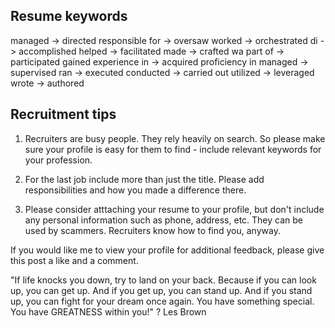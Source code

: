 ## Resume keywords
managed -> directed
responsible for -> oversaw
worked -> orchestrated
di -> accomplished
helped -> facilitated
made -> crafted
wa part of -> participated
gained experience in -> acquired proficiency in
managed -> supervised
ran -> executed
conducted -> carried out
utilized -> leveraged
wrote -> authored

## Recruitment tips

1. Recruiters are busy people. They rely heavily on search. So please make sure your profile is easy for them to find -  include relevant keywords for your profession.

2. For the last job include more than just the title. Please add responsibilities and how you made a difference there.

3. Please consider atttaching your resume to your profile, but don't include any personal information such as phone, address, etc. They can be used by scammers. Recruiters know how to find you, anyway.

If you would like me to view your profile for additional feedback,  please give this post a like and a comment.

"If life knocks you down, try to land on your back. Because if you can look up, you can get up. And if you get up, you can stand up. And if you stand up, you can fight for your dream once again. You have something special. You have GREATNESS within you!" ? Les Brown




